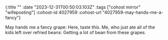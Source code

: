 {:title ""
 :date "2023-12-31T00:50:03.103Z"
 :tags ["cohost mirror" "wifeposting"]
 :cohost-id 4027959
 :cohost-url "4027959-may-hands-me-a-fancy"}

May hands me a fancy grape: Here, taste this.
Me, who just ate all of the kids left over refried beans: Getting a lot of bean from these grapes.